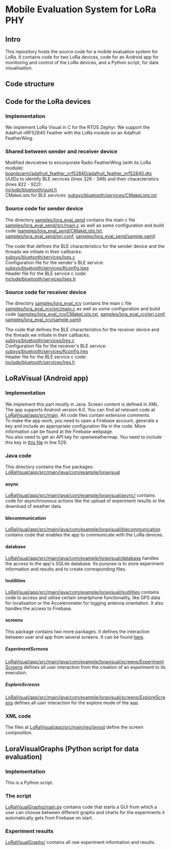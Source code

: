 # Mobile Evaluation System for LoRa PHY

## Intro

This repository hosts the source code for a mobile evaluation system for LoRa.
It contains code for two LoRa devices, code for an Android app for monitoring 
and control of the LoRa devices, and a Python script, for data visualisation.

## Code structure
## Code for the LoRa devices

### Implementation

We implement LoRa Visual in C for the RTOS Zephyr.
We support the Adafruit nRF52840 Feather with the LoRa module on an Adafruit FeatherWing.

### Shared between sender and receiver device
Modified devicetree to encorporate Radio FeatherWing (with its LoRa module):  
[boards/arm/adafruit_feather_nrf52840/adafruit_feather_nrf52840.dts](./boards/arm/adafruit_feather_nrf52840/adafruit_feather_nrf52840.dts)  
UUIDs to identify BLE services (lines 326 - 346) and their characteristics (lines 822 - 922):  
[include/bluetooth/uuid.h](./include/bluetooth/uuid.h)  
CMakeLists for BLE services:
[subsys/bluetooth/services/CMakeLists.txt](./subsys/bluetooth/services/CMakeLists.txt)

### Source code for sender device
The directory [samples/lora_eval_send](./samples/lora_eval_send) contains the main c file [samples/lora_eval_send/src/main.c](./samples/lora_eval_send/src/main.c) as well as some configuration and build code ([samples/lora_eval_send/CMakeLists.txt](./samples/lora_eval_send/CMakeLists.txt), [samples/lora_eval_send/prj.conf](./samples/lora_eval_send/prj.conf), [samples/lora_eval_send/sample.yaml](./samples/lora_eval_send/sample.yaml))  

The code that defines the BLE characteristics for the sender device and the threads we initiate in their callbacks:  
[subsys/bluetooth/services/lses.c](./subsys/bluetooth/services/lses.c)  
Configuration file for the sender's BLE service:  
[subsys/bluetooth/services/Kconfig.lses](./subsys/bluetooth/services/Kconfig.lses)  
Header file for the BLE service c code:  
[include/bluetooth/services/lses.h](./include/bluetooth/services/lses.h)  

### Source code for receiver device
The directory [samples/lora_eval_rcv](./samples/lora_eval_rcv) contains the main c file [samples/lora_eval_rcv/src/main.c](./samples/lora_eval_rcv/src/main.c) as well as some configuration and build code ([samples/lora_eval_rcv/CMakeLists.txt](./samples/lora_eval_rcv/CMakeLists.txt), [samples/lora_eval_rcv/prj.conf](./samples/lora_eval_rcv/prj.conf), [samples/lora_eval_rcv/sample.yaml](./samples/lora_eval_rcv/sample.yaml))  

The code that defines the BLE characteristics for the receiver device and the threads we initiate in their callbacks:  
[subsys/bluetooth/services/lres.c](./subsys/bluetooth/services/lres.c)  
Configuration file for the receiver's BLE service:  
[subsys/bluetooth/services/Kconfig.lres](./subsys/bluetooth/services/Kconfig.lres)  
Header file for the BLE service c code:  
[include/bluetooth/services/lres.h](./include/bluetooth/services/lres.h) 

## LoRaVisual (Android app)
### Implementation

We implement this part mostly in Java. Screen content is defined in XML.
The app supports Android version 6.0. 
You can find all relevant code at [LoRaVisual/app/src/main](./LoRaVisual/app/src/main).
All code files contain extensive comments.  
To make the app work, you need to open a Firebase account, generate a key and include
an appropriate configuration file in the code. More information can be found at the Firebase
webpage.  
You also need to get an API key for openweathermap. You need to include this key in
[this file](./LoRaVisual/app/src/main/java/com/example/loravisual/screens/ExperimentScreens/StartExperimentScreen.java)
in line 529.


### Java code
This directory contains the five packages: [LoRaVisual/app/src/main/java/com/example/loravisual](./LoRaVisual/app/src/main/java/com/example/loravisual)

#### async
[LoRaVisual/app/src/main/java/com/example/loravisual/async/](./LoRaVisual/app/src/main/java/com/example/loravisual/async/) contains code for asynchrounous actions like the upload of experiment results or the download of weather data.

#### blecommunication
[LoRaVisual/app/src/main/java/com/example/loravisual/blecommunication](./LoRaVisual/app/src/main/java/com/example/loravisual/blecommunication) contains code that enables the app to communicate with the LoRa devices.

#### database
[LoRaVisual/app/src/main/java/com/example/loravisual/database](./LoRaVisual/app/src/main/java/com/example/loravisual/database) handles the access to the app's SQLite database. Its purpose is to store experiment information and results and to create corresponding files.

#### lvutilities
[LoRaVisual/app/src/main/java/com/example/loravisual/lvutilities](./LoRaVisual/app/src/main/java/com/example/loravisual/lvutilities) contains code to access and utilise certain smartphone functionality, like GPS data for localisation or the Accelerometer for logging antenna orientation. It also handles the access to Firebase.

#### screens
This package contains two more packages. It defines the interaction between user and app from several screens. It can be found [here](./app/src/main/java/com/example/loravisual/screens).
##### ExperimentScreens
[LoRaVisual/app/src/main/java/com/example/loravisual/screens/ExperimentScreens](./LoRaVisual/app/src/main/java/com/example/loravisual/screens/ExperimentScreens) defines all user interaction from the creation of an experiment to its execution.

##### ExploreScreens
[LoRaVisual/app/src/main/java/com/example/loravisual/screens/ExploreScreens](./LoRaVisual/app/src/main/java/com/example/loravisual/screens/ExploreScreens) defines all user interaction for the explore mode of the app.

### XML code
The files at [LoRaVisual/app/src/main/res/layout](./LoRaVisual/app/src/main/res/layout) define the screen composition.

## LoraVisualGraphs (Python script for data evaluation)

### Implementation

This is a Python script.

### The script
[LoRaVisualGraphs/main.py](./LoRaVisualGraphs/main.py ) contains code that starts a GUI from which a user can choose between different graphs and charts for the experiments it automatically gets from Firebase on start.

### Experiment results
[LoRaVisualGraphs/](./LoRaVisualGraphs/experiment_data) contains all raw experiment information and results.

